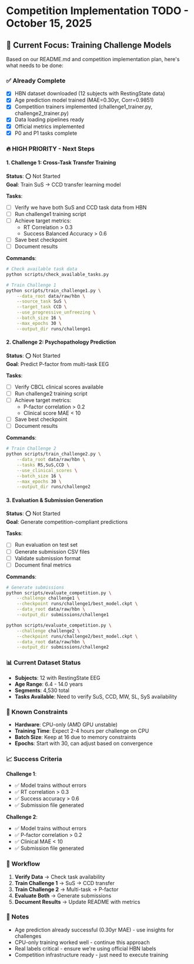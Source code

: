 # Competition Implementation TODO - October 15, 2025

## 🎯 Current Focus: Training Challenge Models

Based on our README.md and competition implementation plan, here's what needs to be done:

### ✅ Already Complete
- [x] HBN dataset downloaded (12 subjects with RestingState data)
- [x] Age prediction model trained (MAE=0.30yr, Corr=0.9851)
- [x] Competition trainers implemented (challenge1_trainer.py, challenge2_trainer.py)
- [x] Data loading pipelines ready
- [x] Official metrics implemented
- [x] P0 and P1 tasks complete

### 🔥 HIGH PRIORITY - Next Steps

#### 1. Challenge 1: Cross-Task Transfer Training
**Status**: ⭕ Not Started  
**Goal**: Train SuS → CCD transfer learning model

**Tasks**:
- [ ] Verify we have both SuS and CCD task data from HBN
- [ ] Run challenge1 training script
- [ ] Achieve target metrics:
  - RT Correlation > 0.3
  - Success Balanced Accuracy > 0.6
- [ ] Save best checkpoint
- [ ] Document results

**Commands**:
```bash
# Check available task data
python scripts/check_available_tasks.py

# Train Challenge 1
python scripts/train_challenge1.py \
    --data_root data/raw/hbn \
    --source_task SuS \
    --target_task CCD \
    --use_progressive_unfreezing \
    --batch_size 16 \
    --max_epochs 30 \
    --output_dir runs/challenge1
```

#### 2. Challenge 2: Psychopathology Prediction
**Status**: ⭕ Not Started  
**Goal**: Predict P-factor from multi-task EEG

**Tasks**:
- [ ] Verify CBCL clinical scores available
- [ ] Run challenge2 training script
- [ ] Achieve target metrics:
  - P-factor correlation > 0.2
  - Clinical score MAE < 10
- [ ] Save best checkpoint
- [ ] Document results

**Commands**:
```bash
# Train Challenge 2
python scripts/train_challenge2.py \
    --data_root data/raw/hbn \
    --tasks RS,SuS,CCD \
    --use_clinical_scores \
    --batch_size 16 \
    --max_epochs 30 \
    --output_dir runs/challenge2
```

#### 3. Evaluation & Submission Generation
**Status**: ⭕ Not Started  
**Goal**: Generate competition-compliant predictions

**Tasks**:
- [ ] Run evaluation on test set
- [ ] Generate submission CSV files
- [ ] Validate submission format
- [ ] Document final metrics

**Commands**:
```bash
# Generate submissions
python scripts/evaluate_competition.py \
    --challenge challenge1 \
    --checkpoint runs/challenge1/best_model.ckpt \
    --data_root data/raw/hbn \
    --output_dir submissions/challenge1

python scripts/evaluate_competition.py \
    --challenge challenge2 \
    --checkpoint runs/challenge2/best_model.ckpt \
    --data_root data/raw/hbn \
    --output_dir submissions/challenge2
```

### 📊 Current Dataset Status
- **Subjects**: 12 with RestingState EEG
- **Age Range**: 6.4 - 14.0 years
- **Segments**: 4,530 total
- **Tasks Available**: Need to verify SuS, CCD, MW, SL, SyS availability

### 🚨 Known Constraints
- **Hardware**: CPU-only (AMD GPU unstable)
- **Training Time**: Expect 2-4 hours per challenge on CPU
- **Batch Size**: Keep at 16 due to memory constraints
- **Epochs**: Start with 30, can adjust based on convergence

### 📈 Success Criteria

**Challenge 1**:
- ✅ Model trains without errors
- ✅ RT correlation > 0.3
- ✅ Success accuracy > 0.6
- ✅ Submission file generated

**Challenge 2**:
- ✅ Model trains without errors
- ✅ P-factor correlation > 0.2
- ✅ Clinical MAE < 10
- ✅ Submission file generated

### 🔄 Workflow

1. **Verify Data** → Check task availability
2. **Train Challenge 1** → SuS → CCD transfer
3. **Train Challenge 2** → Multi-task → P-factor
4. **Evaluate Both** → Generate submissions
5. **Document Results** → Update README with metrics

### 📝 Notes
- Age prediction already successful (0.30yr MAE) - use insights for challenges
- CPU-only training worked well - continue this approach
- Real labels critical - ensure we're using official HBN labels
- Competition infrastructure ready - just need to execute training
